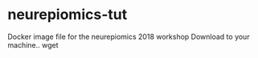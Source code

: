 # neurepiomics-tut
Docker image file for the neurepiomics 2018 workshop
Download to your machine..
wget 
